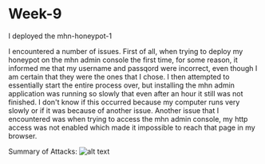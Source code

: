 # Week-9

I deployed the mhn-honeypot-1

I encountered a number of issues. First of all, when trying to deploy my honeypot on the mhn admin console the first time, for some reason, it informed me that my username and passqord were incorrect, even though I am certain that they were the ones that I chose. I then attempted to essentially start the entire process over, but installing the mhn admin application was running so slowly that even after an hour it still was not finished. I don't know if this occurred because my computer runs very slowly or if it was because of another issue. Another issue that I encountered was when trying to access the mhn admin console, my http access was not enabled which made it impossible to reach that page in my browser.

Summary of Attacks:
![alt text](https://summary.png)
